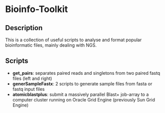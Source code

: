 # Bioinfo-Toolkit

## Description

This is a collection of useful scripts to analyse and format popular bioinformatic files, mainly dealing with NGS.

## Scripts

* **get_pairs**: separates paired reads and singletons from two paired fastq files (left and right)
* **generSampleFastx**: 2 scripts to generate sample files from fasta or fastq input files 
* **atomicblastplus**: submit a massively parallel Blast+ job-array to a computer cluster running on Oracle Grid Engine (previously Sun Grid Engine)
